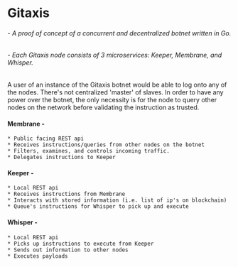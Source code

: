 # Gitaxis 

###### - A proof of concept of a concurrent and decentralized botnet written in Go.
###### - Each Gitaxis node consists of 3 microservices: Keeper, Membrane, and Whisper.

A user of an instance of the Gitaxis botnet would be able to log onto any of the nodes. There's not centralized 'master' of slaves. In order to have any power over the botnet, the only necessity is for the node to query other nodes on the network before validating the instruction as trusted.

#### Membrane -
    * Public facing REST api
    * Receives instructions/queries from other nodes on the botnet
    * Filters, examines, and controls incoming traffic.
    * Delegates instructions to Keeper

#### Keeper -
    * Local REST api
    * Receives instructions from Membrane
    * Interacts with stored information (i.e. list of ip's on blockchain)
    * Queue's instructions for Whisper to pick up and execute

#### Whisper - 
    * Local REST api
    * Picks up instructions to execute from Keeper
    * Sends out information to other nodes
    * Executes payloads
    

